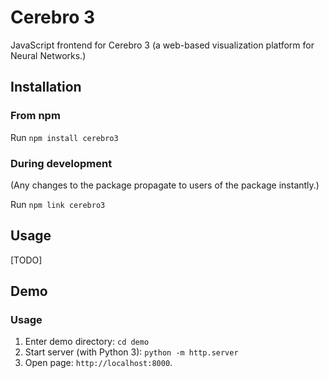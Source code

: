 # Cerebro 3

JavaScript frontend for Cerebro 3 (a web-based visualization platform for Neural Networks.)

## Installation

### From npm

Run `npm install cerebro3`

### During development

(Any changes to the package propagate to users of the package instantly.)

Run `npm link cerebro3`

## Usage

[TODO]

## Demo

### Usage

1. Enter demo directory: `cd demo`
2. Start server (with Python 3): `python -m http.server`
3. Open page: `http://localhost:8000`.

